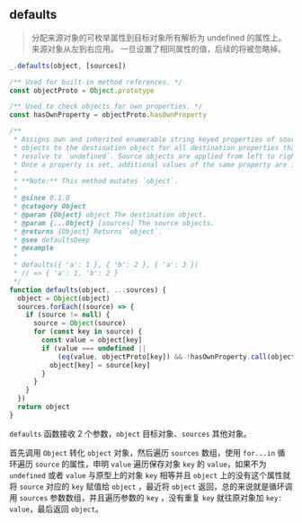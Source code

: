## defaults

> 分配来源对象的可枚举属性到目标对象所有解析为 undefined 的属性上。 来源对象从左到右应用。 一旦设置了相同属性的值，后续的将被忽略掉。 

```js
_.defaults(object, [sources])
```

```js
/** Used for built-in method references. */
const objectProto = Object.prototype

/** Used to check objects for own properties. */
const hasOwnProperty = objectProto.hasOwnProperty

/**
 * Assigns own and inherited enumerable string keyed properties of source
 * objects to the destination object for all destination properties that
 * resolve to `undefined`. Source objects are applied from left to right.
 * Once a property is set, additional values of the same property are ignored.
 *
 * **Note:** This method mutates `object`.
 *
 * @since 0.1.0
 * @category Object
 * @param {Object} object The destination object.
 * @param {...Object} [sources] The source objects.
 * @returns {Object} Returns `object`.
 * @see defaultsDeep
 * @example
 *
 * defaults({ 'a': 1 }, { 'b': 2 }, { 'a': 3 })
 * // => { 'a': 1, 'b': 2 }
 */
function defaults(object, ...sources) {
  object = Object(object)
  sources.forEach((source) => {
    if (source != null) {
      source = Object(source)
      for (const key in source) {
        const value = object[key]
        if (value === undefined ||
            (eq(value, objectProto[key]) && !hasOwnProperty.call(object, key))) {
          object[key] = source[key]
        }
      }
    }
  })
  return object
}
```

`defaults` 函数接收 2 个参数，`object` 目标对象、`sources` 其他对象。

首先调用 `Object` 转化 `object` 对象，然后遍历 `sources` 数组，使用 `for...in` 循环遍历 `source` 的属性，申明 `value` 遍历保存对象 `key` 的 `value`，如果不为 `undefined` 或者 `value` 与原型上的对象 `key` 相等并且 `object` 上的没有这个属性就将 `source` 对应的 `key` 赋值给 `object` ，最近将 `object` 返回，总的来说就是循环调用 `sources` 参数数组，并且遍历参数的 `key` ，没有重复 `key` 就往原对象加 `key: value`，最后返回 `object`。

